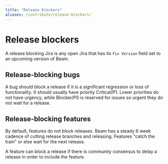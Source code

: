 ```yaml
---
title: "Release blockers"
aliases: /contribute/release-blockers/
---
```

<!--
Licensed under the Apache License, Version 2.0 (the "License");
you may not use this file except in compliance with the License.
You may obtain a copy of the License at

http://www.apache.org/licenses/LICENSE-2.0

Unless required by applicable law or agreed to in writing, software
distributed under the License is distributed on an "AS IS" BASIS,
WITHOUT WARRANTIES OR CONDITIONS OF ANY KIND, either express or implied.
See the License for the specific language governing permissions and
limitations under the License.
-->

# Release blockers

A release blocking Jira is any open Jira that has its `Fix Version` field set
to an upcoming version of Beam.

## Release-blocking bugs

A bug should block a release if it is a significant regression or loss of
functionality. It should usually have priority Critical/P1. Lower priorities do
not have urgency, while Blocker/P0 is reserved for issues so urgent they do not
wait for a release.

## Release-blocking features

By default, features do not block releases. Beam has a steady 6 week cadence of
cutting release branches and releasing. Features "catch the train" or else wait
for the next release.

A feature can block a release if there is community consensus to delay a
release in order to include the feature.

